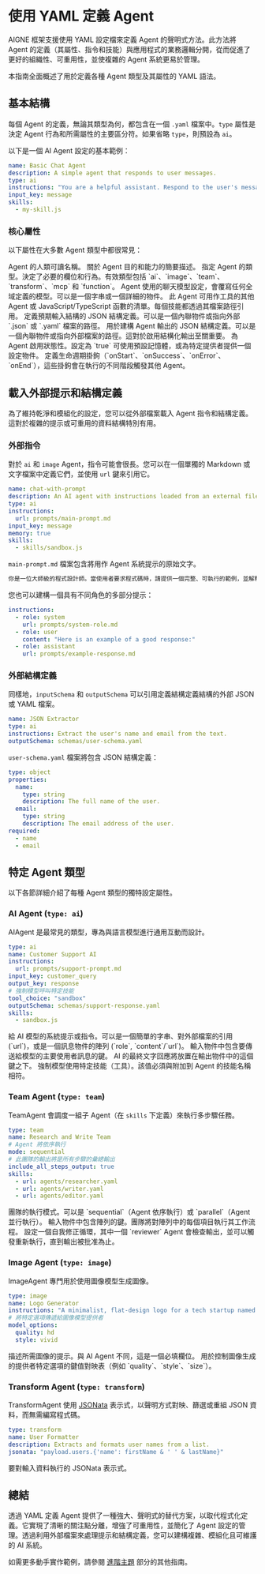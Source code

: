 # 使用 YAML 定義 Agent

AIGNE 框架支援使用 YAML 設定檔來定義 Agent 的聲明式方法。此方法將 Agent 的定義（其屬性、指令和技能）與應用程式的業務邏輯分開，從而促進了更好的組織性、可重用性，並使複雜的 Agent 系統更易於管理。

本指南全面概述了用於定義各種 Agent 類型及其屬性的 YAML 語法。

## 基本結構

每個 Agent 的定義，無論其類型為何，都包含在一個 `.yaml` 檔案中。`type` 屬性是決定 Agent 行為和所需屬性的主要區分符。如果省略 `type`，則預設為 `ai`。

以下是一個 AI Agent 設定的基本範例：

```yaml chat.yaml
name: Basic Chat Agent
description: A simple agent that responds to user messages.
type: ai
instructions: "You are a helpful assistant. Respond to the user's message concisely."
input_key: message
skills:
  - my-skill.js
```

### 核心屬性

以下屬性在大多數 Agent 類型中都很常見：

<x-field-group>
  <x-field data-name="name" data-type="string" data-required="false">
    <x-field-desc markdown>Agent 的人類可讀名稱。</x-field-desc>
  </x-field>
  <x-field data-name="description" data-type="string" data-required="false">
    <x-field-desc markdown>關於 Agent 目的和能力的簡要描述。</x-field-desc>
  </x-field>
  <x-field data-name="type" data-type="string" data-required="false" data-default="ai">
    <x-field-desc markdown>指定 Agent 的類型。決定了必要的欄位和行為。有效類型包括 `ai`、`image`、`team`、`transform`、`mcp` 和 `function`。</x-field-desc>
  </x-field>
  <x-field data-name="model" data-type="object | string" data-required="false">
    <x-field-desc markdown>Agent 使用的聊天模型設定，會覆寫任何全域定義的模型。可以是一個字串或一個詳細的物件。</x-field-desc>
  </x-field>
  <x-field data-name="skills" data-type="array" data-required="false">
    <x-field-desc markdown>此 Agent 可用作工具的其他 Agent 或 JavaScript/TypeScript 函數的清單。每個技能都透過其檔案路徑引用。</x-field-desc>
  </x-field>
  <x-field data-name="inputSchema" data-type="object | string" data-required="false">
    <x-field-desc markdown>定義預期輸入結構的 JSON 結構定義。可以是一個內聯物件或指向外部 `.json` 或 `.yaml` 檔案的路徑。</x-field-desc>
  </x-field>
  <x-field data-name="outputSchema" data-type="object | string" data-required="false">
    <x-field-desc markdown>用於建構 Agent 輸出的 JSON 結構定義。可以是一個內聯物件或指向外部檔案的路徑。這對於啟用結構化輸出至關重要。</x-field-desc>
  </x-field>
  <x-field data-name="memory" data-type="boolean | object" data-required="false">
    <x-field-desc markdown>為 Agent 啟用狀態性。設定為 `true` 可使用預設記憶體，或為特定提供者提供一個設定物件。</x-field-desc>
  </x-field>
  <x-field data-name="hooks" data-type="array" data-required="false">
    <x-field-desc markdown>定義生命週期掛鉤（`onStart`、`onSuccess`、`onError`、`onEnd`），這些掛鉤會在執行的不同階段觸發其他 Agent。</x-field-desc>
  </x-field>
</x-field-group>

## 載入外部提示和結構定義

為了維持乾淨和模組化的設定，您可以從外部檔案載入 Agent 指令和結構定義。這對於複雜的提示或可重用的資料結構特別有用。

### 外部指令

對於 `ai` 和 `image` Agent，指令可能會很長。您可以在一個單獨的 Markdown 或文字檔案中定義它們，並使用 `url` 鍵來引用它。

```yaml chat-with-prompt.yaml
name: chat-with-prompt
description: An AI agent with instructions loaded from an external file.
type: ai
instructions:
  url: prompts/main-prompt.md
input_key: message
memory: true
skills:
  - skills/sandbox.js
```

`main-prompt.md` 檔案包含將用作 Agent 系統提示的原始文字。

```markdown prompts/main-prompt.md
你是一位大師級的程式設計師。當使用者要求程式碼時，請提供一個完整、可執行的範例，並解釋關鍵部分。
```

您也可以建構一個具有不同角色的多部分提示：

```yaml multi-role-prompt.yaml
instructions:
  - role: system
    url: prompts/system-role.md
  - role: user
    content: "Here is an example of a good response:"
  - role: assistant
    url: prompts/example-response.md
```

### 外部結構定義

同樣地，`inputSchema` 和 `outputSchema` 可以引用定義結構定義結構的外部 JSON 或 YAML 檔案。

```yaml structured-output-agent.yaml
name: JSON Extractor
type: ai
instructions: Extract the user's name and email from the text.
outputSchema: schemas/user-schema.yaml
```

`user-schema.yaml` 檔案將包含 JSON 結構定義：

```yaml schemas/user-schema.yaml
type: object
properties:
  name:
    type: string
    description: The full name of the user.
  email:
    type: string
    description: The email address of the user.
required:
  - name
  - email
```

## 特定 Agent 類型

以下各節詳細介紹了每種 Agent 類型的獨特設定屬性。

### AI Agent (`type: ai`)

AIAgent 是最常見的類型，專為與語言模型進行通用互動而設計。

```yaml ai-agent-example.yaml
type: ai
name: Customer Support AI
instructions:
  url: prompts/support-prompt.md
input_key: customer_query
output_key: response
# 強制模型呼叫特定技能
tool_choice: "sandbox"
outputSchema: schemas/support-response.yaml
skills:
  - sandbox.js
```

<x-field-group>
  <x-field data-name="instructions" data-type="string | object | array" data-required="false">
    <x-field-desc markdown>給 AI 模型的系統提示或指令。可以是一個簡單的字串、對外部檔案的引用 (`url`)，或是一個訊息物件的陣列 (`role`, `content`/`url`)。</x-field-desc>
  </x-field>
  <x-field data-name="inputKey" data-type="string" data-required="false">
    <x-field-desc markdown>輸入物件中包含要傳送給模型的主要使用者訊息的鍵。</x-field-desc>
  </x-field>
  <x-field data-name="outputKey" data-type="string" data-required="false">
    <x-field-desc markdown>AI 的最終文字回應將放置在輸出物件中的這個鍵之下。</x-field-desc>
  </x-field>
  <x-field data-name="toolChoice" data-type="string" data-required="false">
    <x-field-desc markdown>強制模型使用特定技能（工具）。該值必須與附加到 Agent 的技能名稱相符。</x-field-desc>
  </x-field>
</x-field-group>

### Team Agent (`type: team`)

TeamAgent 會調度一組子 Agent（在 `skills` 下定義）來執行多步驟任務。

```yaml team-agent-example.yaml
type: team
name: Research and Write Team
# Agent 將依序執行
mode: sequential
# 此團隊的輸出將是所有步驟的彙總輸出
include_all_steps_output: true
skills:
  - url: agents/researcher.yaml
  - url: agents/writer.yaml
  - url: agents/editor.yaml
```

<x-field-group>
  <x-field data-name="mode" data-type="string" data-required="false" data-default="sequential">
    <x-field-desc markdown>團隊的執行模式。可以是 `sequential`（Agent 依序執行）或 `parallel`（Agent 並行執行）。</x-field-desc>
  </x-field>
  <x-field data-name="iterateOn" data-type="string" data-required="false">
    <x-field-desc markdown>輸入物件中包含陣列的鍵。團隊將對陣列中的每個項目執行其工作流程。</x-field-desc>
  </x-field>
  <x-field data-name="reflection" data-type="object" data-required="false">
    <x-field-desc markdown>設定一個自我修正循環，其中一個 `reviewer` Agent 會檢查輸出，並可以觸發重新執行，直到輸出被批准為止。</x-field-desc>
  </x-field>
</x-field-group>

### Image Agent (`type: image`)

ImageAgent 專門用於使用圖像模型生成圖像。

```yaml image-agent-example.yaml
type: image
name: Logo Generator
instructions: "A minimalist, flat-design logo for a tech startup named 'Innovate'."
# 將特定選項傳遞給圖像模型提供者
model_options:
  quality: hd
  style: vivid
```

<x-field-group>
  <x-field data-name="instructions" data-type="string | object" data-required="true">
    <x-field-desc markdown>描述所需圖像的提示。與 AI Agent 不同，這是一個必填欄位。</x-field-desc>
  </x-field>
  <x-field data-name="modelOptions" data-type="object" data-required="false">
    <x-field-desc markdown>用於控制圖像生成的提供者特定選項的鍵值對映表（例如 `quality`、`style`、`size`）。</x-field-desc>
  </x-field>
</x-field-group>

### Transform Agent (`type: transform`)

TransformAgent 使用 [JSONata](https://jsonata.org/) 表示式，以聲明方式對映、篩選或重組 JSON 資料，而無需編寫程式碼。

```yaml transform-agent-example.yaml
type: transform
name: User Formatter
description: Extracts and formats user names from a list.
jsonata: "payload.users.{'name': firstName & ' ' & lastName}"
```

<x-field-group>
  <x-field data-name="jsonata" data-type="string" data-required="true">
    <x-field-desc markdown>要對輸入資料執行的 JSONata 表示式。</x-field-desc>
  </x-field>
</x-field-group>

## 總結

透過 YAML 定義 Agent 提供了一種強大、聲明式的替代方案，以取代程式化定義。它實現了清晰的關注點分離，增強了可重用性，並簡化了 Agent 設定的管理。透過利用外部檔案來處理提示和結構定義，您可以建構複雜、模組化且可維護的 AI 系統。

如需更多動手實作範例，請參閱 [進階主題](./developer-guide-advanced-topics.md) 部分的其他指南。